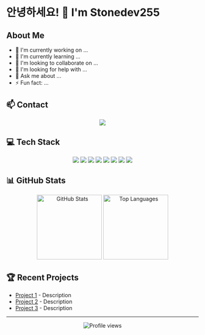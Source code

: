 # 안녕하세요! 👋 I'm Stonedev255

## About Me
<!-- You can add a brief introduction about yourself here -->
- 🔭 I'm currently working on ...
- 🌱 I'm currently learning ...
- 👯 I'm looking to collaborate on ...
- 🤔 I'm looking for help with ...
- 💬 Ask me about ...
- ⚡ Fun fact: ...

## 📫 Contact
<p align="center">
  <a href="mailto:stonedev255@gmail.com" target="_blank"><img src="https://img.shields.io/badge/Gmail-d14836?style=flat-square&amp;logo=Gmail&amp;logoColor=white"></a>
</p>

## 💻 Tech Stack
<p align="center">
  <img src="https://img.shields.io/badge/Python-3776AB?style=flat-square&amp;logo=Python&amp;logoColor=white">
  <img src="https://img.shields.io/badge/Java-C3002D?style=flat-square&amp;logo=Java&amp;logoColor=white">
  <img src="https://img.shields.io/badge/Jupyter-F37626?style=flat-square&amp;logo=jupyter&amp;logoColor=white">
  <img src="https://img.shields.io/badge/ROS-22314E?style=flat-square&amp;logo=ros&amp;logoColor=white">
  <img src="https://img.shields.io/badge/Pytorch-EE4C2C?style=flat-square&amp;logo=pytorch&amp;logoColor=white">
  <img src="https://img.shields.io/badge/Anaconda3-44A833?style=flat-square&amp;logo=anaconda&amp;logoColor=white">
  <img src="https://img.shields.io/badge/Flask-000000?style=flat-square&amp;logo=flask&amp;logoColor=white">
  <img src="https://img.shields.io/badge/Docker-2496ED?style=flat-square&amp;logo=docker&amp;logoColor=white">
</p>

## 📊 GitHub Stats
<p align="center">
  <img src="https://github-readme-stats.vercel.app/api?username=Stonedev255&include_all_commits=true&rank_icon=github&show_icons=true&theme=radical" alt="GitHub Stats" height="170">
  <img src="https://github-readme-stats.vercel.app/api/top-langs/?username=Stonedev255&layout=compact&theme=radical" alt="Top Languages" height="170">
</p>

## 🏆 Recent Projects
<!-- You can add your recent projects with descriptions here -->
- [Project 1](https://github.com/Stonedev255/project1) - Description
- [Project 2](https://github.com/Stonedev255/project2) - Description
- [Project 3](https://github.com/Stonedev255/project3) - Description

---
<p align="center">
  <img src="https://komarev.com/ghpvc/?username=Stonedev255&color=blueviolet" alt="Profile views">
</p>
